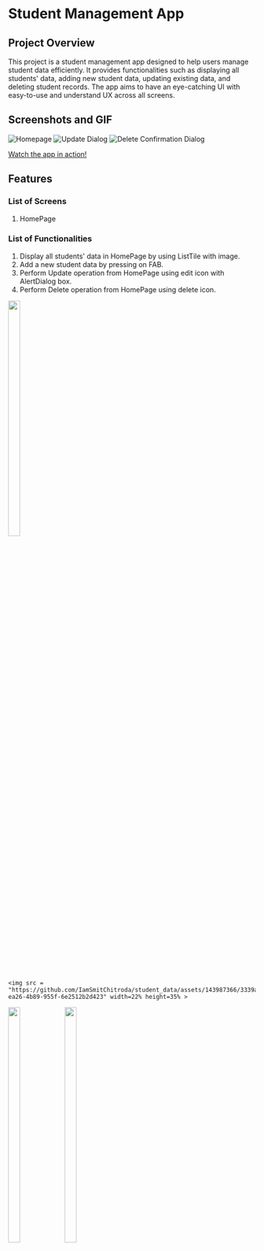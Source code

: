 # Student Management App

## Project Overview

This project is a student management app designed to help users manage student data efficiently. It provides functionalities such as displaying all students' data, adding new student data, updating existing data, and deleting student records. The app aims to have an eye-catching UI with easy-to-use and understand UX across all screens.

## Screenshots and GIF

![Homepage](screenshots/homepage.png)
![Update Dialog](screenshots/updatedialog.png)
![Delete Confirmation Dialog](screenshots/deleteconfirmation.png)

[Watch the app in action!](screenshots/appdemo.gif)

## Features

### List of Screens

1. HomePage

### List of Functionalities

1. Display all students' data in HomePage by using ListTile with image.
2. Add a new student data by pressing on FAB.
3. Perform Update operation from HomePage using edit icon with AlertDialog box.
4. Perform Delete operation from HomePage using delete icon.

  <img src = "https://github.com/IamSmitChitroda/student_data/assets/143987366/0989b9ea-fd27-422a-8a25-16cc31e70285" width=22% height=35% >

    <img src = "https://github.com/IamSmitChitroda/student_data/assets/143987366/3339a9af-ea26-4b89-955f-6e2512b2d423" width=22% height=35% >
 
  <img src = "https://github.com/IamSmitChitroda/student_data/assets/143987366/057563a0-93f1-4370-8bf0-9d9369d2f21f" width=22% height=35% >

  <img src = "https://github.com/IamSmitChitroda/student_data/assets/143987366/7202a428-d171-4a4a-b100-be8efc39cc35" width=22% height=35% >

